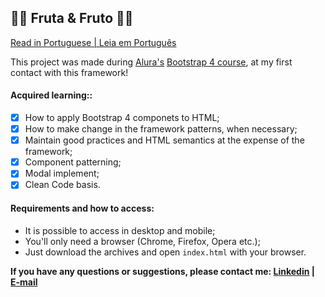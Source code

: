 ## 🍎🍊 Fruta & Fruto 🍊🍎 

[Read in Portuguese | Leia em Português](README.pt.md)

This project was made during [Alura's](https://www.alura.com.br/) [Bootstrap 4 course](https://www.alura.com.br/curso-online-bootstrap-landing-page), at my first contact with this framework!

#### Acquired learning:: 
- [x] How to apply Bootstrap 4 componets to HTML; 
- [x] How to make change in the framework patterns, when necessary; 
- [x] Maintain good practices and HTML semantics at the expense of the framework; 
- [x] Component patterning;
- [x] Modal implement;  
- [x] Clean Code basis.

#### Requirements and how to access:

- It is possible to access in desktop and mobile;
- You'll only need a browser (Chrome, Firefox, Opera etc.);
- Just download the archives and open `index.html` with your browser.

**If you have any questions or suggestions, please contact me: [Linkedin](https://www.linkedin.com/in/lucas-r-freitas/) | [E-mail](mailto:pro.lucasrfreitas@gmail.com)**
